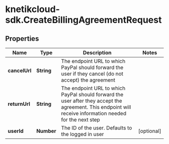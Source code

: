 # knetikcloud-sdk.CreateBillingAgreementRequest

## Properties
Name | Type | Description | Notes
------------ | ------------- | ------------- | -------------
**cancelUrl** | **String** | The endpoint URL to which PayPal should forward the user if they cancel (do not accept) the agreement | 
**returnUrl** | **String** | The endpoint URL to which PayPal should forward the user after they accept the agreement. This endpoint will receive information needed for the next step | 
**userId** | **Number** | The ID of the user. Defaults to the logged in user | [optional] 


